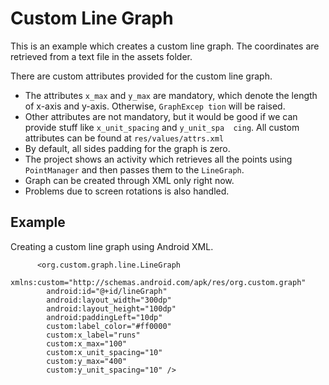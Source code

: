 Custom Line Graph
=================

This is an example which creates a custom line graph. The coordinates are retrieved from a text file in the assets folder.
 
There are custom attributes provided for the custom line graph.
  - The attributes `x_max` and `y_max` are mandatory, which denote the length of x-axis and y-axis. Otherwise, `GraphExcep
    tion` will be raised. 
  - Other attributes are not mandatory, but it would be good if we can provide stuff like `x_unit_spacing` and `y_unit_spa 
    cing`. All custom attributes can be found at `res/values/attrs.xml`
  - By default, all sides padding for the graph is zero.
  - The project shows an activity which retrieves all the points using `PointManager` and then passes them to the 
    `LineGraph`.
  - Graph can be created through XML only right now.
  - Problems due to screen rotations is also handled.

Example
-------

Creating a custom line graph using Android XML.

```
      <org.custom.graph.line.LineGraph
        xmlns:custom="http://schemas.android.com/apk/res/org.custom.graph"
        android:id="@+id/lineGraph"
        android:layout_width="300dp"
        android:layout_height="100dp"
        android:paddingLeft="10dp"
        custom:label_color="#ff0000"
        custom:x_label="runs"
        custom:x_max="100"
        custom:x_unit_spacing="10"
        custom:y_max="400"
        custom:y_unit_spacing="10" />
```

